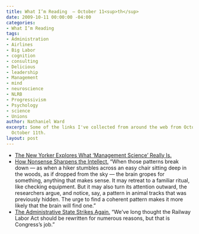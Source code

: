 ```yaml
---
title: What I’m Reading  — October 11<sup>th</sup>
date: 2009-10-11 00:00:00 -04:00
categories:
- What I’m Reading
tags:
- Administration
- Airlines
- Big Labor
- cognition
- consulting
- Delicious
- leadership
- Management
- mind
- neuroscience
- NLRB
- Progressivism
- Psychology
- science
- Unions
author: Nathaniel Ward
excerpt: Some of the links I've collected from around the web from October 7th to
  October 11th.
layout: post
---
```


  * [The New Yorker Explores What ‘Management Science’ Really Is.][1] 
  * [How Nonsense Sharpens the Intellect.][2] “When those patterns break down — as when a hiker stumbles across an easy chair sitting deep in the woods, as if dropped from the sky — the brain gropes for something, anything that makes sense. It may retreat to a familiar ritual, like checking equipment. But it may also turn its attention outward, the researchers argue, and notice, say, a pattern in animal tracks that was previously hidden. The urge to find a coherent pattern makes it more likely that the brain will find one.”
  * [The Administrative State Strikes Again.][3] “We’ve long thought the Railway Labor Act should be rewritten for numerous reasons, but that is Congress’s job.”

 [1]: http://www.newyorker.com/arts/critics/atlarge/2009/10/12/091012crat_atlarge_lepore
 [2]: http://www.nytimes.com/2009/10/06/health/06mind.html?_r=1
 [3]: http://online.wsj.com/article/SB10001424052748703298004574455534179834894.html?mod=djemEditorialPage